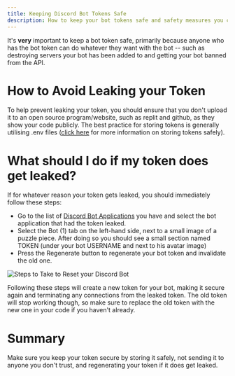 ```yaml
---
title: Keeping Discord Bot Tokens Safe
description: How to keep your bot tokens safe and safety measures you can take.
---
```

It's **very** important to keep a bot token safe,
primarily because anyone who has the bot token can do whatever they want with the bot --
such as destroying servers your bot has been added to and getting your bot banned from the API.

# How to Avoid Leaking your Token
To help prevent leaking your token,
you should ensure that you don't upload it to an open source program/website,
such as replit and github, as they show your code publicly.
The best practice for storing tokens is generally utilising .env files
([click here](https://vcokltfre.dev/tips/tokens/.) for more information on storing tokens safely).

# What should I do if my token does get leaked?

If for whatever reason your token gets leaked, you should immediately follow these steps:
- Go to the list of [Discord Bot Applications](https://discord.com/developers/applications) you have and select the bot application that had the token leaked.
- Select the Bot (1) tab on the left-hand side, next to a small image of a puzzle piece. After doing so you should see a small section named TOKEN (under your bot USERNAME and next to his avatar image)
- Press the Regenerate button to regenerate your bot token and invalidate the old one.

![Steps to Take to Reset your Discord Bot](/static/images/content/regenerating_token.jpg)

Following these steps will create a new token for your bot, making it secure again and terminating any connections from the leaked token.
The old token will stop working though, so make sure to replace the old token with the new one in your code if you haven't already.

# Summary
Make sure you keep your token secure by storing it safely, not sending it to anyone you don't trust, and regenerating your token if it does get leaked.
